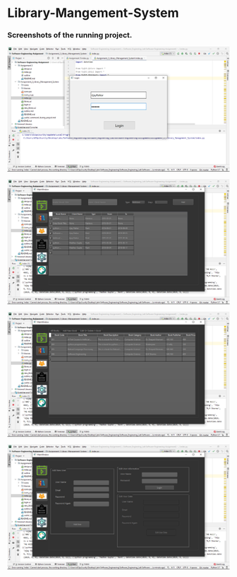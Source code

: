 # Library-Mangement-System

### Screenshots of the running project.

![Login](https://github.com/Ajay-2007/Software-Engineering-Assignment/blob/master/Assignment_2_Library_Management_System/files/1_login_screenshot.png)

![Day to Day Operations](https://github.com/Ajay-2007/Software-Engineering-Assignment/blob/master/Assignment_2_Library_Management_System/files/2.png)

![Available Book](https://github.com/Ajay-2007/Software-Engineering-Assignment/blob/master/Assignment_2_Library_Management_System/files/3.png)


![Add User & Edit User Data](https://github.com/Ajay-2007/Software-Engineering-Assignment/blob/master/Assignment_2_Library_Management_System/files/4.png)
